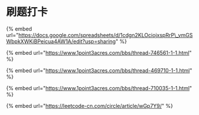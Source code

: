 # 刷题打卡

{% embed url="https://docs.google.com/spreadsheets/d/1cdgn2KLOciojxspRrP\_vmGSWbpkXWKiBPeicua4AW1A/edit?usp=sharing" %}

{% embed url="https://www.1point3acres.com/bbs/thread-746561-1-1.html" %}

{% embed url="https://www.1point3acres.com/bbs/thread-469710-1-1.html" %}

{% embed url="https://www.1point3acres.com/bbs/thread-710035-1-1.html" %}

{% embed url="https://leetcode-cn.com/circle/article/wGp7Y9/" %}



